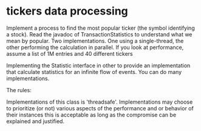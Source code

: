 # tickers data processing

Implement a process to find the most popular ticker (the symbol identifying a stock).
Read the javadoc of TransactionStatistics to understand what we mean by popular.
Two implementations. One using a single-thread, the other performing the calculation in parallel. 
If you look at performance, assume a list of 1M entries and 40 different tickers

Implementing the Statistic interface in other to provide an implementation that calculate statistics for an infinite flow of events. You can do many implementations.

The rules:

Implementations of this class is 'threadsafe'.
Implementations may choose to prioritize (or not) various aspects of the performance and or behavior of their instances this is acceptable as long as the compromise can be explained and justified.